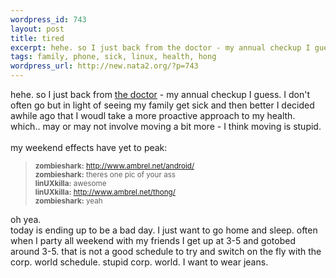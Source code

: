 ```yaml
--- 
wordpress_id: 743
layout: post
title: tired
excerpt: hehe. so I just back from the doctor - my annual checkup I guess. I don't often go but in light of seeing my family get sick and then better I decided awhile ago that I woudl take a more proactive approach to my health. which.. may or may not involve moving a bit more - I think moving i...
tags: family, phone, sick, linux, health, hong
wordpress_url: http://new.nata2.org/?p=743
---
```

hehe. so I just back from <a href="http://www.nata2.info/?path=pictures%2Fmisc%2Fphone_camera%2Fphotolog&img=1075750273-t610(1).jpg">the doctor</a> - my annual checkup I guess. I don't often go but in light of seeing my family get sick and then better I decided awhile ago that I woudl take a more proactive approach to my health. which.. may or may not involve moving a bit more - I think moving is stupid.<br/><br/>my weekend effects have yet to peak: <blockquote><small>

<b>zombieshark:</b> <a href="http://www.ambrel.net/android/">http://www.ambrel.net/android/</a><br/>
<b>zombieshark:</b> theres one pic of your ass<br/>
<b>linUXkilla:</b> awesome<br/>
<b>linUXkilla:</b> <a href="http://www.ambrel.net/thong/">http://www.ambrel.net/thong/</a><br/>
<b>zombieshark:</b> yeah

</small></blockquote>
oh yea. <br/>today is ending up to be a bad day. I just want to go home and sleep. often when I party all weekend with my friends I get up at 3-5 and gotobed around 3-5. that is not a good schedule to try and switch on the fly with the corp. world schedule. stupid corp. world. I want to wear jeans.
